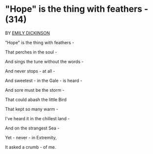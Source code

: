 "Hope" is the thing with feathers - (314)
=========================================

BY [EMILY DICKINSON](https://www.poetryfoundation.org/poets/emily-dickinson)

"Hope" is the thing with feathers -

That perches in the soul -

And sings the tune without the words -

And never stops - at all -

And sweetest - in the Gale - is heard -

And sore must be the storm -

That could abash the little Bird

That kept so many warm -

I've heard it in the chillest land -

And on the strangest Sea -

Yet - never - in Extremity,

It asked a crumb - of me.